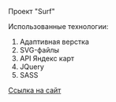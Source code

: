 Проект "Surf"

Использованные технологии:
1) Адаптивная верстка
2) SVG-файлы
3) API Яндекс карт
4) JQuery
5) SASS

[Ссылка на сайт](https://maxvertya.github.io/Surf/surf/index.html)

